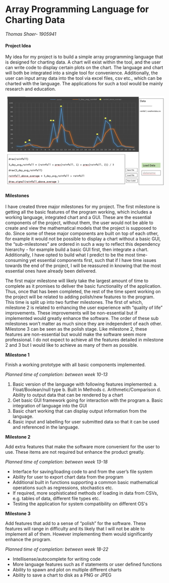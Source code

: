 # Array Programming Language for Charting Data

*Thomas Shaer- 1905941*

#### Project Idea
My idea for my project is to build a simple array programming language that is designed for charting data. A chart will exist within the tool, and the user can write code to display certain plots on the chart. The language and chart will both be integrated into a single tool for convenience. Additionally, the user can input array data into the tool via excel files, csv etc., which can be charted with the language. The applications for such a tool would be mainly research and education.


![](images/prototype.PNG)




#### Milestones

I have created three major milestones for my project. The first milestone is getting all the basic features of the program working, which includes a working language, integrated chart and a GUI. These are the essential components of the project, without them, the user would not be able to create and view the mathematical models that the project is supposed to do. Since some of these major components are built on top of each other, for example it would not be possible to display a chart without a basic GUI, the “sub-milestones” are ordered in such a way to reflect this dependency hierarchy - for example build a basic GUI first, then integrate a chart. Additionally, I have opted to build what I predict to be the most time-consuming yet essential components first, such that if I have time issues towards the end of the project, I will be reassured in knowing that the most essential ones have already been delivered.  

The first major milestone will likely take the largest amount of time to complete as it promises to deliver the basic functionality of the application. Thus, once that has been completed, the rest of the time spent working on the project will be related to adding polish/new features to the program. This time is split up into two further milestones. The first of which, milestone 2 is related to enhancing the user experience with “quality of life” improvements. These improvements will be non-essential but if implemented would greatly enhance the software. The order of these sub milestones won’t matter as much since they are independent of each other. Milestone 3 can be seen as the polish stage. Like milestone 2, these features are non-essential but would make the software seem more professional. I do not expect to achieve all the features detailed in milestone 2 and 3 but I would like to achieve as many of them as possible.    




**Milestone 1**

Finish a working prototype with all basic components implemented. 


*Planned time of completion: between week 10-13*
1.	Basic version of the language with following features implemented:
a.	Float/Boolean/null type
b.	Built In Methods
c.	Arithmetic/Comparison
d.	Ability to output data that can be rendered by a chart
2.	Get basic GUI framework going for interaction with the program
a.	Basic integration of language into the GUI
3.	Basic chart working that can display output information from the language.
4.	Basic input and labelling for user submitted data so that it can be used and referenced in the language.




**Milestone 2**

Add extra features that make the software more convenient for the user to use. These items are not required but enhance the product greatly.

*Planned time of completion: between week 13-18*

- Interface for saving/loading code to and from the user’s file system
- Ability for user to export chart data from the program
- Additional built in functions supporting a common basic mathematical operations such as regressions, stochastics etc.
- If required, more sophisticated methods of loading in data from CSVs, e.g. tables of data, different file types etc.
- Testing the application for system compatibility on different OS's


**Milestone 3**

Add features that add to a sense of “polish” for the software. These features will range in difficulty and its likely that I will not be able to implement all of them. However implementing them would significantly enhance the program.

*Planned time of completion: between week 18-22*

- Intellisense/autocomplete for writing code
- More language features such as if statements or user defined functions
- Ability to spawn and plot on multiple different charts
- Ability to save a chart to disk as a PNG or JPEG
